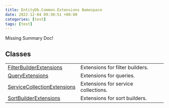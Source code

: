 ```yaml
---
title: EntityDb.Common.Extensions Namespace
date: 2022-12-04 09:30:51 +00:00
categories: [test]
tags: [test]
---
```


Missing Summary Doc!
## Classes
<table><tr><td><!--/posts/dotnet-entitydb-common-extensions-filterbuilderextensions--><a href='#'>FilterBuilderExtensions</a></td><td>
Extensions for filter builders.
</td></tr><tr><td><!--/posts/dotnet-entitydb-common-extensions-queryextensions--><a href='#'>QueryExtensions</a></td><td>
Extensions for queries.
</td></tr><tr><td><!--/posts/dotnet-entitydb-common-extensions-servicecollectionextensions--><a href='#'>ServiceCollectionExtensions</a></td><td>
Extensions for service collections.
</td></tr><tr><td><!--/posts/dotnet-entitydb-common-extensions-sortbuilderextensions--><a href='#'>SortBuilderExtensions</a></td><td>
Extensions for sort builders.
</td></tr></table>

